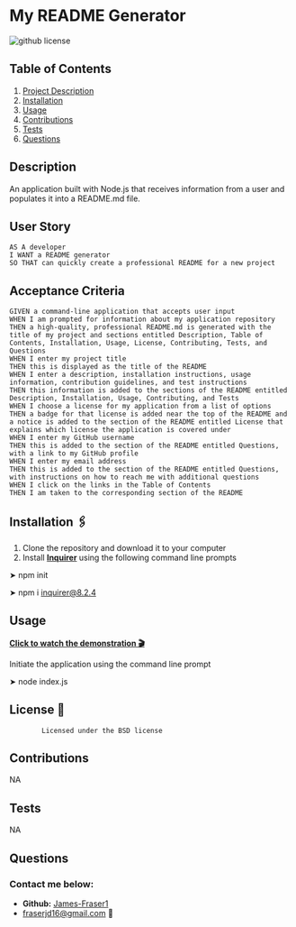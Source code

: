 
# **My README Generator**

![github license](https://img.shields.io/badge/license-BSD-blueviolet.svg)

## **Table of Contents**
1. [Project Description](#description)
2. [Installation](#installation)
3. [Usage](#usage)
4. [Contributions](#contributions)
5. [Tests](#tests)
6. [Questions](#questions)

## **Description**
An application built with Node.js that receives information from a user and populates it into a README.md file.
## User Story
  
```
AS A developer
I WANT a README generator
SO THAT can quickly create a professional README for a new project 
```
  
## Acceptance Criteria
  
``` 
GIVEN a command-line application that accepts user input
WHEN I am prompted for information about my application repository
THEN a high-quality, professional README.md is generated with the title of my project and sections entitled Description, Table of Contents, Installation, Usage, License, Contributing, Tests, and Questions
WHEN I enter my project title
THEN this is displayed as the title of the README
WHEN I enter a description, installation instructions, usage information, contribution guidelines, and test instructions
THEN this information is added to the sections of the README entitled Description, Installation, Usage, Contributing, and Tests
WHEN I choose a license for my application from a list of options
THEN a badge for that license is added near the top of the README and a notice is added to the section of the README entitled License that explains which license the application is covered under
WHEN I enter my GitHub username
THEN this is added to the section of the README entitled Questions, with a link to my GitHub profile
WHEN I enter my email address
THEN this is added to the section of the README entitled Questions, with instructions on how to reach me with additional questions
WHEN I click on the links in the Table of Contents
THEN I am taken to the corresponding section of the README
```

## **Installation &#128391;**
1. Clone the repository and download it to your computer
2. Install **[Inquirer](https://www.npmjs.com/package/inquirer)** using the following command line prompts

&#10148; npm init

&#10148; npm i inquirer@8.2.4


## **Usage**

**[Click to watch the demonstration &#127916;](https://youtu.be/M-7onZAEc50)**

Initiate the application using the command line prompt

&#10148; node index.js


## License &#128214;
            Licensed under the BSD license

## **Contributions**
NA

## **Tests**
NA

## **Questions**
### Contact me below:
* **Github:** [James-Fraser1](https://github.com/James-Fraser1)
*  fraserjd16@gmail.com &#128233;
    

